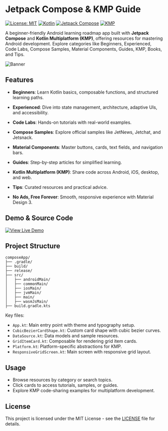 # Jetpack Compose & KMP Guide

[![License: MIT](https://img.shields.io/badge/License-MIT-yellow.svg)](https://opensource.org/licenses/MIT)
[![Kotlin](https://img.shields.io/badge/Kotlin-1.9.20-blue.svg)](https://kotlinlang.org/)
[![Jetpack Compose](https://img.shields.io/badge/Jetpack%20Compose-1.6.0-brightgreen.svg)](https://developer.android.com/jetpack/compose)
[![KMP](https://img.shields.io/badge/Kotlin%20Multiplatform-1.9.20-blueviolet.svg)](https://kotlinlang.org/docs/multiplatform.html)

A beginner-friendly Android learning roadmap app built with **Jetpack Compose** and **Kotlin Multiplatform (KMP)**, offering resources for mastering Android development. Explore categories like Beginners, Experienced, Code Labs, Compose Samples, Material Components, Guides, KMP, Books, and Tips.

![Banner](https://blogger.googleusercontent.com/img/b/R29vZ2xl/AVvXsEgWJczaiH2fvhkG672jX3QVBLaLQBizhNaMv5FSCp06JOHIisaVmLusYoK_BMyt0rPgPusbYFEltHF6rp8om8p9uYOjry9Cakv0SkEobui4P36idjazkrJOulxKrPG559SkcOPBkep0AuLLBiTe6Zkg8nhDWKdTnEAyHLcdYqXShHCehbAVMhIicP1-ils/s16000/01.png)

## Features

- **Beginners**: Learn Kotlin basics, composable functions, and structured learning paths.
- **Experienced**: Dive into state management, architecture, adaptive UIs, and accessibility.
- **Code Labs**: Hands-on tutorials with real-world examples.
- **Compose Samples**: Explore official samples like JetNews, Jetchat, and Jetsnack.
- **Material Components**: Master buttons, cards, text fields, and navigation bars.
- **Guides**: Step-by-step articles for simplified learning.
- **Kotlin Multiplatform (KMP)**: Share code across Android, iOS, desktop, and web.
- **Tips**: Curated resources and practical advice.

- **No Ads, Free Forever**: Smooth, responsive experience with Material Design 3.

## Demo & Source Code

[![View Live Demo](https://blogger.googleusercontent.com/img/b/R29vZ2xl/AVvXsEhyxwAdLbYrq_XlngTsbSznO2vgtzrPQOuGFpRH618P9Z0Popp06BMIp7HTkxLW17PWW2aT3lIM3JWYOTlqk-U1HDiY8WHxOTXjqplD0E3c3bzt8xgvaSwOl7i8HJg0peWRCZGZ_mq-umBpJ_j5_p0jGnaclj42wNtWU0JkqtCjJn8FwWQusmZ6j8agPlw/s320/view-demo-button_592324-17211.png)](https://www.boltuix.com/2025/09/jetpack-compose-and-kmp-guide-free.html)


## Project Structure

```
composeApp/
├── .gradle/
├── build/
├── release/
├── src/
│   ├── androidMain/
│   ├── commonMain/
│   ├── iosMain/
│   ├── jvmMain/
│   ├── main/
│   ├── wasmJsMain/
├── build.gradle.kts
```

Key files:
- `App.kt`: Main entry point with theme and typography setup.
- `CubicBezierCardShape.kt`: Custom card shape with cubic bezier curves.
- `DataSource.kt`: Data models and sample resources.
- `GridItemCard.kt`: Composable for rendering grid item cards.
- `Platform.kt`: Platform-specific abstractions for KMP.
- `ResponsiveGridScreen.kt`: Main screen with responsive grid layout.

## Usage

- Browse resources by category or search topics.
- Click cards to access tutorials, samples, or guides.
- Explore KMP code-sharing examples for multiplatform development.

## License

This project is licensed under the MIT License - see the [LICENSE](LICENSE) file for details.